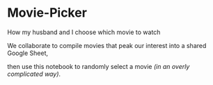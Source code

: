 # Movie-Picker
How my husband and I choose which movie to watch

We collaborate to compile movies that peak our interest into a shared Google Sheet, 

then use this notebook to randomly select a movie *(in an overly complicated way)*.
